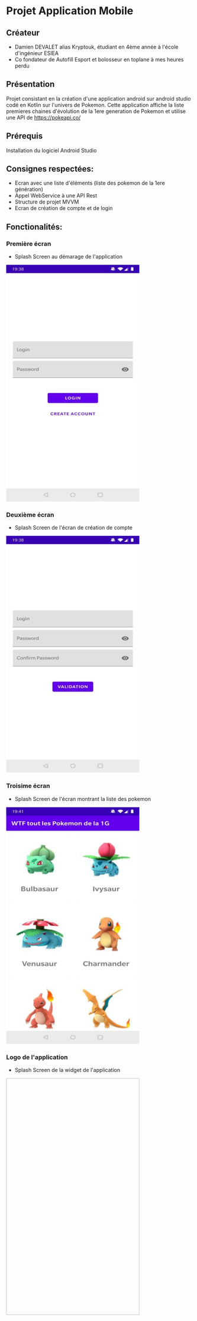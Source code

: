 # Projet Application Mobile 

## Créateur
* Damien DEVALET alias Kryptouk, étudiant en 4ème année à l'école d'ingénieur ESIEA
* Co fondateur de Autofill Esport et bolosseur en toplane à mes heures perdu

## Présentation
Projet consistant en la création d'une application android sur android studio codé en Kotlin sur l'univers de Pokemon.
Cette application affiche la liste  premieres chaines d'évolution de la 1ere generation de Pokemon et utilise une API de https://pokeapi.co/

## Prérequis
Installation du logiciel Android Studio

## Consignes respectées:
* Ecran avec une liste d'éléments (liste des pokemon de la 1ere génération)
* Appel WebService à une API Rest
* Structure de projet MVVM 
* Ecran de création de compte et de login

## Fonctionalités:

### Première écran
* Splash Screen au démarage de l'application
<img src="https://github.com/DamienDvlt/Projet4A/blob/master/projet%20mobile%20photo/1er%20ecran%20avec%20ecran%20d'accueil.jpg" width="360" height="640" />

### Deuxième écran
* Splash Screen de l'écran de création de compte
<img src="https://github.com/DamienDvlt/Projet4A/blob/master/projet%20mobile%20photo/2eme%20ecran%20avec%20creation%20de%20compte.jpg" width="360" height="640" />

### Troisime écran
* Splash Screen de l'écran montrant la liste des pokemon
<img src="https://github.com/DamienDvlt/Projet4A/blob/master/projet%20mobile%20photo/3eme%20ecran%20avec%20liste.jpg" width="360" height="640" />

### Logo de l'application
* Splash Screen de la widget de l'application
<img scr="https://github.com/DamienDvlt/Projet4A/blob/master/projet%20mobile%20photo/pokeball.JPG" width="360" height="640" />
